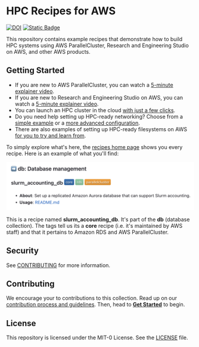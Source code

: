 # HPC Recipes for AWS

[![DOI](https://zenodo.org/badge/DOI/10.5281/zenodo.8360274.svg)](https://doi.org/10.5281/zenodo.8360274)
[![Static Badge](https://img.shields.io/badge/aws%20hpc%20blog-FF9900)](https://aws.amazon.com/blogs/hpc/introducing-a-community-recipe-library-for-hpc-infrastructure-on-aws/)

This repository contains example recipes that demonstrate how to build HPC systems using AWS ParallelCluster, Research and Engineering Studio on AWS, and other AWS products.

## Getting Started

* If you are new to AWS ParallelCluster, you can watch a [5-minute explainer video](https://youtu.be/gmw7A3kOh60).
* If you are new to Research and Engineering Studio on AWS, you can watch a [5-minute explainer video](https://youtu.be/M0rc0Rwj6Tg).
* You can launch an HPC cluster in the cloud [with just a few clicks](recipes/pcluster/latest/README.md).
* Do you need help setting up HPC-ready networking? Choose from a [simple example](recipes/net/hpc_basic/README.md) or a [more advanced configuration](recipes/net/hpc_large_scale/README.md).
* There are also examples of setting up HPC-ready filesystems on AWS [for you to try and learn from](recipes/README.md#arrow_right-storage-storage).

To simply explore what's here, the [recipes home page](./recipes/README.md) shows you every recipe. Here is an example of what you'll find:

![recipe](docs/media/recipe.png)

This is a recipe named **slurm_accounting_db**. It's part of the **db** (database collection). The tags tell us its a **core** recipe (i.e. it's maintained by AWS staff) and that it pertains to Amazon RDS and AWS ParallelCluster. 

## Security

See [CONTRIBUTING](CONTRIBUTING.md#security-issue-notifications) for more information.

## Contributing

We encourage your to contributions to this collection. Read up on our [contribution process and guidelines](CONTRIBUTING.md). Then, head to **[Get Started](docs/start.md)** to begin. 

## License

This repository is licensed under the MIT-0 License. See the [LICENSE](LICENSE) file.

